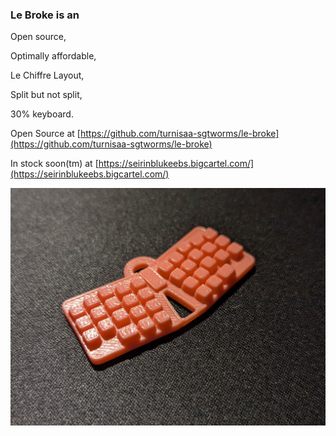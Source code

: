 ### Le Broke is an

Open source,

Optimally affordable,

Le Chiffre Layout,

Split but not split,

30% keyboard.

Open Source at [https://github.com/turnisaa-sgtworms/le-broke](https://github.com/turnisaa-sgtworms/le-broke)

In stock soon(tm) at [https://seirinblukeebs.bigcartel.com/](https://seirinblukeebs.bigcartel.com/)

![Pic](https://github.com/DashDashUnderscoreDash/Keebchains/blob/main/Models/Le%20Broke%20By%20newx/Images/Le%20Broke%20No%20AMS.jpg)
